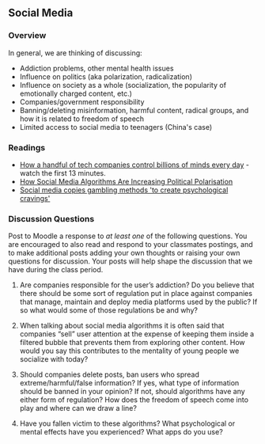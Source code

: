 ## Social Media

### Overview

In general, we are thinking of discussing:
* Addiction problems, other mental health issues
* Influence on politics (aka polarization, radicalization)
* Influence on society as a whole (socialization, the popularity of emotionally charged content, etc.)
* Companies/government responsibility
* Banning/deleting misinformation, harmful content, radical groups, and how it is related to freedom of speech
* Limited access to social media to teenagers (China's case)

### Readings

* [How a handful of tech companies control billions of minds every day](https://www.youtube.com/watch?v=C74amJRp730) - watch the first 13 minutes.
* [How Social Media Algorithms Are Increasing Political Polarisation](https://www.youngausint.org.au/post/how-social-media-algorithms-are-increasing-political-polarisation)
* [Social media copies gambling methods 'to create psychological cravings'](https://www.theguardian.com/technology/2018/may/08/social-media-copies-gambling-methods-to-create-psychological-cravings)

### Discussion Questions

Post to Moodle a response to _at least one_ of the following questions.  You are encouraged to also read and respond to your classmates postings, and to make additional posts adding your own thoughts or raising your own questions for discussion.  Your posts will help shape the discussion that we have during the class period.

1. Are companies responsible for the user’s addiction? Do you believe that there should be some sort of regulation put in place against companies that manage, maintain and deploy media platforms used by the public? If so what would some of those regulations be and why?

2. When talking about social media algorithms it is often said that companies “sell” user attention at the expense of keeping them inside a filtered bubble that prevents them from exploring other content. How would you say this contributes to the mentality of young people we socialize with today?

3. Should companies delete posts, ban users who spread extreme/harmful/false information? If yes, what type of information should be banned in your opinion? If not, should algorithms have any either form of regulation? How does the freedom of speech come into play and where can we draw a line?

4. Have you fallen victim to these algorithms? What psychological or mental effects have you experienced? What apps do you use?
